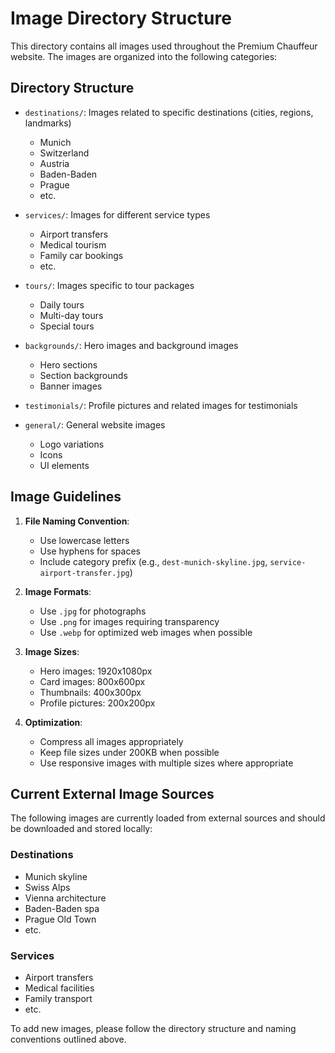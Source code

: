# Image Directory Structure

This directory contains all images used throughout the Premium Chauffeur website. The images are organized into the following categories:

## Directory Structure

- `destinations/`: Images related to specific destinations (cities, regions, landmarks)
  - Munich
  - Switzerland
  - Austria
  - Baden-Baden
  - Prague
  - etc.

- `services/`: Images for different service types
  - Airport transfers
  - Medical tourism
  - Family car bookings
  - etc.

- `tours/`: Images specific to tour packages
  - Daily tours
  - Multi-day tours
  - Special tours

- `backgrounds/`: Hero images and background images
  - Hero sections
  - Section backgrounds
  - Banner images

- `testimonials/`: Profile pictures and related images for testimonials

- `general/`: General website images
  - Logo variations
  - Icons
  - UI elements

## Image Guidelines

1. **File Naming Convention**:
   - Use lowercase letters
   - Use hyphens for spaces
   - Include category prefix (e.g., `dest-munich-skyline.jpg`, `service-airport-transfer.jpg`)

2. **Image Formats**:
   - Use `.jpg` for photographs
   - Use `.png` for images requiring transparency
   - Use `.webp` for optimized web images when possible

3. **Image Sizes**:
   - Hero images: 1920x1080px
   - Card images: 800x600px
   - Thumbnails: 400x300px
   - Profile pictures: 200x200px

4. **Optimization**:
   - Compress all images appropriately
   - Keep file sizes under 200KB when possible
   - Use responsive images with multiple sizes where appropriate

## Current External Image Sources

The following images are currently loaded from external sources and should be downloaded and stored locally:

### Destinations
- Munich skyline
- Swiss Alps
- Vienna architecture
- Baden-Baden spa
- Prague Old Town
- etc.

### Services
- Airport transfers
- Medical facilities
- Family transport
- etc.

To add new images, please follow the directory structure and naming conventions outlined above. 